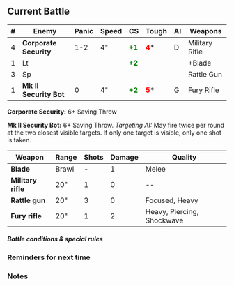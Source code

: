 ## Current Battle

| #   | Enemy                  | Panic | Speed | CS                                        | Tough                                   | AI  | Weapons            |
| --- | ---------------------- | ----- | ----- | ----------------------------------------- | --------------------------------------- | --- | ------------------ |
| 4   | **Corporate Security** | 1-2   | 4"    | <strong style="color: green;">+1</strong> | <strong style="color: red;">4</strong>* | D   | Military Rifle<br> |
| 1   | Lt                     |       |       | <strong style="color: green;">+2</strong> |                                         |     | +Blade             |
| 3   | Sp                     |       |       |                                           |                                         |     | Rattle Gun         |
| 1   | **Mk II Security Bot** | 0     | 4"    | <strong style="color: green;">+2</strong> | <strong style="color: red;">5</strong>* | G   | Fury Rifle         |

**Corporate Security:** 6+ Saving Throw

**Mk II Security Bot:** 6+ Saving Throw.  *Targeting AI:* May fire twice per round at the two closest visible targets. If only one target is visible, only one shot is taken.

| Weapon             | Range | Shots | Damage | Quality                    |
| ------------------ | ----- | ----- | ------ | -------------------------- |
| **Blade**          | Brawl | -     | 1      | Melee                      |
| **Military rifle** | 20"   | 1     | 0      | --                         |
| **Rattle gun**     | 20"   | 3     | 0      | Focused, Heavy             |
| **Fury rifle**     | 20"   | 1     | 2      | Heavy, Piercing, Shockwave |

##### Battle conditions & special rules



### Reminders for next time


### Notes

